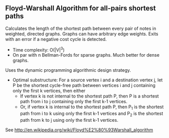 ﻿## Floyd-Warshall Algorithm for all-pairs shortest paths

Calculates the length of the shortest path between every pair of notes in weighted, directed graphs. Graphs can have arbitrary edge weights. Exits with an error if a negative cost cycle is detected.

* Time complexity: O(|V|<sup>3</sup>)
* On par with n Bellman-Fords for sparse graphs. Much better for dense graphs.

Uses the dynamic programming algorithmic design strategy.
* Optimal substructure: For a source vertex i and a destination vertex j, let P be the shortest cycle-free path between vertices i and j containing only the first k vertices, then either
  * If vertex k is not internal to the shortest path P, then P is a shortest path from i to j containing only the first k-1 vertices.
  * Or, if vertex k is internal to the shortest path P, then P<sub>1</sub> is the shortest path from i to k using only the first k-1 vertices and P<sub>2</sub> is the shortest path from k to j using only the first k-1 vertices.

See http://en.wikipedia.org/wiki/Floyd%E2%80%93Warshall_algorithm
